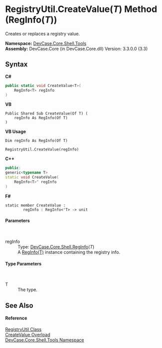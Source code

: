 # RegistryUtil.CreateValue(*T*) Method (RegInfo(*T*))
 

Creates or replaces a registry value.

**Namespace:**&nbsp;<a href="N_DevCase_Core_Shell_Tools">DevCase.Core.Shell.Tools</a><br />**Assembly:**&nbsp;DevCase.Core (in DevCase.Core.dll) Version: 3.3.0.0 (3.3)

## Syntax

**C#**<br />
``` C#
public static void CreateValue<T>(
	RegInfo<T> regInfo
)

```

**VB**<br />
``` VB
Public Shared Sub CreateValue(Of T) ( 
	regInfo As RegInfo(Of T)
)
```

**VB Usage**<br />
``` VB Usage
Dim regInfo As RegInfo(Of T)

RegistryUtil.CreateValue(regInfo)
```

**C++**<br />
``` C++
public:
generic<typename T>
static void CreateValue(
	RegInfo<T>^ regInfo
)
```

**F#**<br />
``` F#
static member CreateValue : 
        regInfo : RegInfo<'T> -> unit 

```


#### Parameters
&nbsp;<dl><dt>regInfo</dt><dd>Type: <a href="T_DevCase_Core_Shell_RegInfo_1">DevCase.Core.Shell.RegInfo</a>(*T*)<br />A <a href="T_DevCase_Core_Shell_RegInfo_1">RegInfo(T)</a> instance containing the registry info.</dd></dl>

#### Type Parameters
&nbsp;<dl><dt>T</dt><dd>The type.</dd></dl>

## See Also


#### Reference
<a href="T_DevCase_Core_Shell_Tools_RegistryUtil">RegistryUtil Class</a><br /><a href="Overload_DevCase_Core_Shell_Tools_RegistryUtil_CreateValue">CreateValue Overload</a><br /><a href="N_DevCase_Core_Shell_Tools">DevCase.Core.Shell.Tools Namespace</a><br />